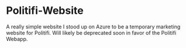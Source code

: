 # Politifi-Website

A really simple website I stood up on Azure to be a temporary marketing website for Politifi. Will likely be deprecated soon in favor of the Politifi Webapp.

